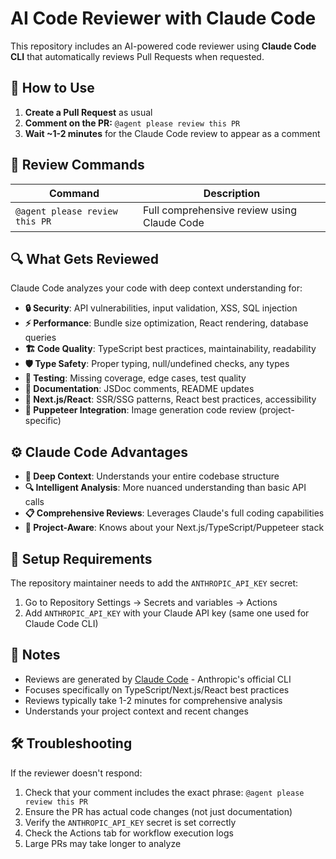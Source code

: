 # AI Code Reviewer with Claude Code

This repository includes an AI-powered code reviewer using **Claude Code CLI** that automatically reviews Pull Requests when requested.

## 🚀 How to Use

1. **Create a Pull Request** as usual
2. **Comment on the PR:** `@agent please review this PR`
3. **Wait ~1-2 minutes** for the Claude Code review to appear as a comment

## 🎯 Review Commands

| Command | Description |
|---------|-------------|
| `@agent please review this PR` | Full comprehensive review using Claude Code |

## 🔍 What Gets Reviewed

Claude Code analyzes your code with deep context understanding for:

- **🔒 Security**: API vulnerabilities, input validation, XSS, SQL injection
- **⚡ Performance**: Bundle size optimization, React rendering, database queries
- **🏗️ Code Quality**: TypeScript best practices, maintainability, readability
- **🛡️ Type Safety**: Proper typing, null/undefined checks, any types
- **🧪 Testing**: Missing coverage, edge cases, test quality
- **📝 Documentation**: JSDoc comments, README updates
- **🎯 Next.js/React**: SSR/SSG patterns, React best practices, accessibility
- **🎨 Puppeteer Integration**: Image generation code review (project-specific)

## ⚙️ Claude Code Advantages

- **🧠 Deep Context**: Understands your entire codebase structure
- **🔍 Intelligent Analysis**: More nuanced understanding than basic API calls
- **📋 Comprehensive Reviews**: Leverages Claude's full coding capabilities
- **🎯 Project-Aware**: Knows about your Next.js/TypeScript/Puppeteer stack

## 🔑 Setup Requirements

The repository maintainer needs to add the `ANTHROPIC_API_KEY` secret:
1. Go to Repository Settings → Secrets and variables → Actions
2. Add `ANTHROPIC_API_KEY` with your Claude API key (same one used for Claude Code CLI)

## 📝 Notes

- Reviews are generated by [Claude Code](https://claude.ai/code) - Anthropic's official CLI
- Focuses specifically on TypeScript/Next.js/React best practices
- Reviews typically take 1-2 minutes for comprehensive analysis
- Understands your project context and recent changes

## 🛠️ Troubleshooting

If the reviewer doesn't respond:
1. Check that your comment includes the exact phrase: `@agent please review this PR`
2. Ensure the PR has actual code changes (not just documentation)
3. Verify the `ANTHROPIC_API_KEY` secret is set correctly
4. Check the Actions tab for workflow execution logs
5. Large PRs may take longer to analyze